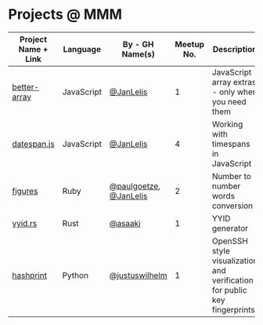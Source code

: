 # Projects @ MMM

Project Name + Link  | Language      | By - GH Name(s) | Meetup No. | Description
-------------------- | ------------- | --------------- | -----------|-----------------|
[better-array](https://github.com/janlelis/better-array) | JavaScript | [@JanLelis](https://github.com/janlelis) | 1 | JavaScript array extras - only when you need them
[datespan.js](https://github.com/janlelis/datespan.js) | JavaScript | [@JanLelis](https://github.com/janlelis) | 4 | Working with timespans in JavaScript
[figures](https://github.com/paulgoetze/figures) | Ruby | [@paulgoetze](https://github.com/paulgoetze), [@JanLelis](https://github.com/janlelis) | 2 | Number to number words conversion
[yyid.rs](https://github.com/asaaki/yyid.rs) | Rust | [@asaaki](https://github.com/asaaki) | 1 | YYID generator
[hashprint](https://github.com/justuswilhelm/hashprint) | Python | [@justuswilhelm](https://github.com/justuswilhelm)| 1 | OpenSSH style visualization and verification for public key fingerprints
